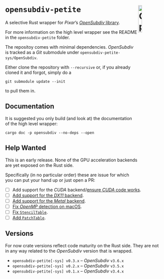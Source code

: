 # `opensubdiv-petite` <img src="osd-logo.png" alt="OpenSubdiv Logo" width="15%" padding-bottom="5%" align="right" align="top">

A selective Rust wrapper for *Pixar*’s
[*OpenSubdiv* library](http://graphics.pixar.com/opensubdiv/docs/intro.html).

For more information on the high level wrapper see the README in the
`opensubdiv-petite` folder.

The repositoy comes with minimal dependencies. *OpenSubdiv* is tracked as a
*Git* submodule under `opensubdiv-petite-sys/OpenSubdiv`.

Either clone the repository with `--recursive` or, if you already cloned it and
forgot, simply do a

```shell
git submodule update --init
```

to pull them in.

## Documentation

It is suggested you only build (and look at) the documentation of the high level
wrapper:

```shell
cargo doc -p opensubdiv --no-deps --open
```

## Help Wanted

This is an early release. None of the GPU acceleration backends are yet exposed
on the Rust side.

Specifically (in no particular order) these are issue for which you can put your
hand up or just open a PR:

* [ ] Add support for the *CUDA* backend/[ensure *CUDA* code works](https://github.com/virtualritz/opensubdiv-petite/issues/6).
* [ ] [Add support for the *DX11* backend](https://github.com/virtualritz/opensubdiv-petite/issues/4).
* [ ] [Add support for the *Metal* backend](https://github.com/virtualritz/opensubdiv-petite/issues/3).
* [ ] [Fix *OpenMP* detection on macOS](https://github.com/virtualritz/opensubdiv-petite/issues/2).
* [ ] [Fix `StencilTable`](https://github.com/virtualritz/opensubdiv-petite/issues/1).
* [ ] [Add `PatchTable`](https://github.com/virtualritz/opensubdiv-petite/issues/5).

## Versions

For now crate versions reflect code maturity on the Rust side. They are not in
any way related to the *OpenSubdiv* version that is wrapped.

- `opensubdiv-petite[-sys] v0.3.x` – *OpenSubdiv* `v3.6.x`
- `opensubdiv-petite[-sys] v0.2.x` – *OpenSubdiv* `v3.5.x`
- `opensubdiv-petite[-sys] v0.1.x` – *OpenSubdiv* `v3.4.x`
